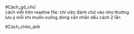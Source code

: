 #Cách_gõ_chữ  
cách viết trên readme file: chỉ việc đánh chữ vào như thường  
lưu ý mỗi khi muốn xuống dòng cần nhấn dấu cách 2 lần

#Cách_chèn_ảnh
